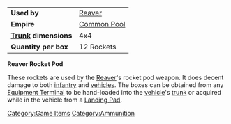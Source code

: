 |                                  |                               |
| -------------------------------- | ----------------------------- |
| **Used by**                      | [Reaver](../vehicles/Reaver.md)           |
| **Empire**                       | [Common Pool](../terminology/Common_Pool.md) |
| **[Trunk](../terminology/Trunk.md) dimensions** | 4x4                           |
| **Quantity per box**             | 12 Rockets                    |

**Reaver Rocket Pod**

These rockets are used by the [Reaver](../vehicles/Reaver.md)'s rocket pod
weapon. It does decent damage to both [infantry](../terminology/Infantry.md)
and [vehicles](../vehicles/Vehicle.md). The boxes can be obtained from any
[Equipment Terminal](../items/Equipment_Terminal.md) to be hand-loaded
into the [vehicle](../vehicles/Vehicle.md)'s [trunk](../terminology/Trunk.md) or
acquired while in the vehicle from a [Landing
Pad](../items/Landing_Pad.md).

[Category:Game Items](Category:Game_Items.md)
[Category:Ammunition](Category:Ammunition.md)
